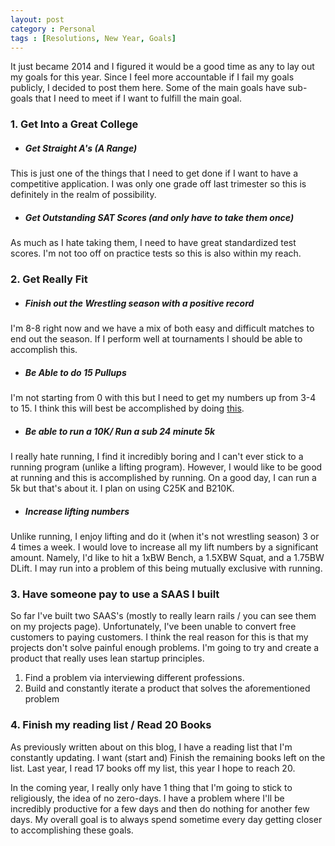 ```yaml
---
layout: post
category : Personal
tags : [Resolutions, New Year, Goals]
---
```

It just became 2014 and I figured it would be a good time as any to lay out my goals for this year. 
Since I feel more accountable if I fail my goals publicly, I decided to post them here. Some of the main goals 
have sub-goals that I need to meet if I want to fulfill the main goal.

### 1. Get Into a Great College
 * ##### Get Straight A's (A Range) 
 This is just one of the things that I need to get done if I want to have a competitive application. I was only 
 one grade off last trimester so this is definitely in the realm of possibility.  
 * ##### Get Outstanding SAT Scores (and only have to take them once)
 As much as I hate taking them, I need to have great standardized test scores. I'm not too off on practice
 tests so this is also within my reach.
 
### 2. Get Really Fit
 * ##### Finish out the Wrestling season with a positive record
 I'm 8-8 right now and we have a mix of both easy and difficult matches to end out the season. If I perform well
 at tournaments I should be able to accomplish this.
 * ##### Be Able to do 15 Pullups
 I'm not starting from 0 with this but I need to get my numbers up from 3-4 to 15. I think this will best be
 accomplished by doing <a href="http://manlypat.wordpress.com/2009/02/24/armstrong-pull-up-program/">this</a>. 
 * ##### Be able to run a 10K/ Run a sub 24 minute 5k
 I really hate running, I find it incredibly boring and I can't ever stick to a running program (unlike a lifting program).
 However, I would like to be good at running and this is accomplished by running. On a good day, I can run a 5k but
 that's about it. I plan on using C25K and B210K.
 * ##### Increase lifting numbers
 Unlike running, I enjoy lifting and do it (when it's not wrestling season) 3 or 4 times a week. I would love to
 increase all my lift numbers by a significant amount. Namely, I'd like to hit a 1xBW Bench, a 1.5XBW Squat, and a 
 1.75BW DLift. I may run into a problem of this being mutually exclusive with running. 

### 3. Have someone pay to use a SAAS I built 
So far I've built two SAAS's (mostly to really learn rails / you can see them on my projects page). Unfortunately,
I've been unable to convert free customers to paying customers. I think the real reason for this is that my projects
don't solve painful enough problems. I'm going to try and create a product that really uses lean startup principles.
 1. Find a problem via interviewing different professions.
 2. Build and constantly iterate a product that solves the aforementioned problem 
 
### 4. Finish my reading list / Read 20 Books
As previously written about on this blog, I have a reading list that I'm constantly updating. I want (start and) Finish
the remaining books left on the list. Last year, I read 17 books off my list, this year I hope to reach 20. 

 In the coming year, I really only have 1 thing that I'm going to stick to religiously, the idea of no zero-days. 
 I have a problem where I'll be incredibly productive for a few days and then do nothing for another few days. My 
 overall goal is to always spend sometime every day getting closer to accomplishing these goals.